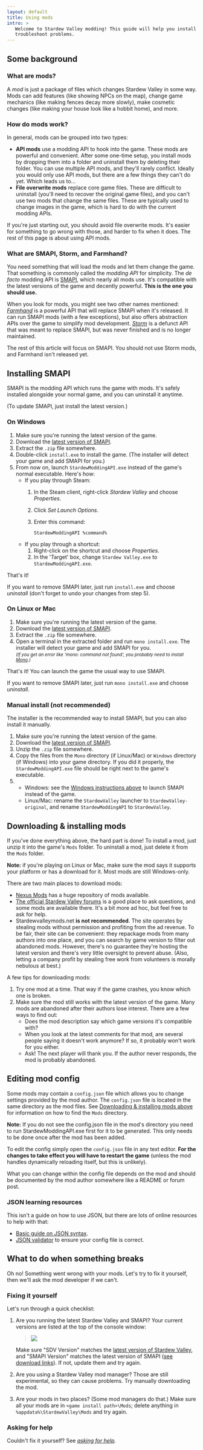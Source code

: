 ```yaml
---
layout: default
title: Using mods
intro: >
   Welcome to Stardew Valley modding! This guide will help you install mods and
   troubleshoot problems.
---
```


## Some background

### What are mods?
A _mod_ is just a package of files which changes Stardew Valley in some way. Mods can add features
(like showing NPCs on the map), change game mechanics (like making fences decay more slowly), make
cosmetic changes (like making your house look like a hobbit home), and more.

### How do mods work?
In general, mods can be grouped into two types:

* **API mods** use a modding API to hook into the game. These mods are powerful and convenient.
  After some one-time setup, you install mods by dropping them into a folder and uninstall them by
  deleting their folder. You can use multiple API mods, and they'll rarely conflict. Ideally you
  would only use API mods, but there are a few things they can't do yet. Which leads us to...
* **File overwrite mods** replace core game files. These are difficult to uninstall (you'll need to
  recover the original game files), and you can't use two mods that change the same files. These
  are typically used to change images in the game, which is hard to do with the current modding
  APIs.

If you're just starting out, you should avoid file overwrite mods. It's easier for something to go
wrong with those, and harder to fix when it does. The rest of this page is about using API mods.

### What are SMAPI, Storm, and Farmhand?
You need something that will load the mods and let them change the game. That something is commonly
called the _modding API_ for simplicity. The _de facto_ modding API is [SMAPI](https://github.com/cjsu/SMAPI),
which nearly all mods use. It's compatible with the latest versions of the game and decently
powerful. **This is the one you should use.**

When you look for mods, you might see two other names mentioned: _[Farmhand](https://github.com/ClxS/Stardew-Farmhand)_
is a powerful API that will replace SMAPI when it's released. It can run SMAPI mods (with a few
exceptions), but also offers abstraction APIs over the game to simplify mod development. _[Storm](http://community.playstarbound.com/threads/storm-modding-api.108484/)_
is a defunct API that was meant to replace SMAPI, but was never finished and is no longer
maintained.

The rest of this article will focus on SMAPI. You should not use Storm mods, and Farmhand isn't
released yet.

## Installing SMAPI
SMAPI is the modding API which runs the game with mods. It's safely installed alongside your normal
game, and you can uninstall it anytime.

(To update SMAPI, just install the latest version.)

### On Windows

1. Make sure you're running the latest version of the game.
2. Download the [latest version of SMAPI](https://github.com/ClxS/SMAPI/releases).
3. Extract the `.zip` file somewhere.
4. Double-click `install.exe` to install the game. (The installer will detect your game and add
   SMAPI for you.)
5. From now on, launch `StardewModdingAPI.exe` instead of the game's normal executable. Here's how:
   * If you play through Steam:
      1. In the Steam client, right-click _Stardew Valley_ and choose _Properties_.
      2. Click _Set Launch Options_.
      3. Enter this command:
      
         ```
         StardewModdingAPI %command%
         ```
   * If you play through a shortcut:
      1. Right-click on the shortcut and choose _Properties_.
      2. In the 'Target' box, change `Stardew Valley.exe` to `StardewModdingAPI.exe`.

That's it!

If you want to remove SMAPI later, just run `install.exe` and choose _uninstall_ (don't forget to
undo your changes from step 5).

### On Linux or Mac
1. Make sure you're running the latest version of the game.
2. Download the [latest version of SMAPI](https://github.com/ClxS/SMAPI/releases).
3. Extract the `.zip` file somewhere.
4. Open a terminal in the extracted folder and run `mono install.exe`. The installer will detect
   your game and add SMAPI for you.  
   <small>_(If you get an error like 'mono: command not found', you probably need to install [Mono](http://www.mono-project.com/).)_</small>

That's it! You can launch the game the usual way to use SMAPI.

If you want to remove SMAPI later, just run `mono install.exe` and choose _uninstall._

### Manual install (not recommended)
The installer is the recommended way to install SMAPI, but you can also install it manually.

1. Make sure you're running the latest version of the game.
2. Download the [latest version of SMAPI](https://github.com/ClxS/SMAPI/releases).
3. Unzip the `.zip` file somewhere.
4. Copy the files from the `Mono` directory (if Linux/Mac) or `Windows` directory (if Windows)
   into your game directory. If you did it properly, the `StardewModdingAPI.exe` file should be
   right next to the game's executable.
5. 
   * Windows: see the [Windows instructions above](#Windows) to launch SMAPI instead of the game.
   * Linux/Mac: rename the `StardewValley` launcher to `StardewValley-original`, and rename
     `StardewModdingAPI` to `StardewValley`.

## Downloading & installing mods
If you've done everything above, the hard part is done! To install a mod, just unzip it into the
game's `Mods` folder. To uninstall a mod, just delete it from the `Mods` folder.

<p class="warning">
<strong>Note:</strong> if you're playing on Linux or Mac, make sure the mod says it supports your
platform or has a download for it. Most mods are still Windows-only.
</p>

There are two main places to download mods:

* [Nexus Mods](http://nexusmods.com/stardewvalley/) has a huge repository of mods available.
* [The official Stardew Valley forums](http://community.playstarbound.com/forums/mods.215/)
  is a good place to ask questions, and some mods are available there. It's a bit more ad hoc, but
  feel free to ask for help.
* Stardewvalleymods.net **is not recommended**. The site operates by stealing mods without
  permission and profiting from the ad revenue. To be fair, their site can be convenient: they
  repackage mods from many authors into one place, and you can search by game version to filter out
  abandoned mods. However, there's no guarantee they're hosting the latest version and there's very
  little oversight to prevent abuse. (Also, letting a company profit by stealing free work from
  volunteers is morally nebulous at best.)

A few tips for downloading mods:

1. Try one mod at a time. That way if the game crashes, you know which one is broken.
2. Make sure the mod still works with the latest version of the game. Many mods are abandoned after
   their authors lose interest. There are a few ways to find out:
   * Does the mod description say which game versions it's compatible with?
   * When you look at the latest comments for that mod, are several people saying it doesn't
     work anymore? If so, it probably won't work for you either.
   * Ask! The next player will thank you. If the author never responds, the mod is probably
     abandoned.

## Editing mod config
Some mods may contain a `config.json` file which allows you to change settings provided by the mod author.
The `config.json` file is located in the same directory as the mod files. See [Downloading & installing mods above](#downloading--installing-mods) for information on how to find the `Mods` directory.

<p class="warning">
<strong>Note:</strong> If you do not see the config.json file in the mod's directory you need to run StardewModdingAPI.exe first for it to be generated. This only needs to be done once after the mod has been added.
</p>

To edit the config simply open the `config.json` file in any text editor.
**For the changes to take effect you will have to restart the game** (unless the mod handles dynamically reloading itself, but this is unlikely).

What you can change within the config file depends on the mod and should be documented by the mod author somewhere like a README or forum post.

### JSON learning resources
This isn't a guide on how to use JSON, but there are lots of online resources to help with that:
* [Basic guide on JSON syntax](http://www.w3schools.com/js/js_json_syntax.asp).
* [JSON validator](https://jsonformatter.curiousconcept.com/) to ensure your config file is correct.

## What to do when something breaks
Oh no! Something went wrong with your mods. Let's try to fix it yourself, then we'll ask the mod
developer if we can't.

### Fixing it yourself
Let's run through a quick checklist:

1. Are you running the latest Stardew Valley and SMAPI? Your current versions are listed at the top
   of the console window:

   > ![](images/using-mods/smapi-versions.png)
   
   Make sure "SDV Version" matches the [latest version of Stardew Valley](http://stardewvalleywiki.com/Version_History),
   and "SMAPI Version" matches the latest version of SMAPI ([see download links](#installing-smapi)).
   If not, update them and try again.

2. Are you using a Stardew Valley mod manager? Those are still experimental, so they can cause
   problems. Try manually downloading the mod.

3. Are your mods in two places? (Some mod managers do that.) Make sure all your mods are in
   `<game install path>\Mods`; delete anything in `%appdata%\StardewValley\Mods` and try
   again.

### Asking for help
Couldn't fix it yourself? See _[asking for help](/guides/asking-for-help)._
